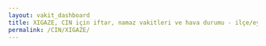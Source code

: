 ```yaml
---
layout: vakit_dashboard
title: XIGAZE, CIN için iftar, namaz vakitleri ve hava durumu - ilçe/eyalet seç
permalink: /CIN/XIGAZE/
---
```


<script type="text/javascript">
  var GLOBAL_COUNTRY = 'CIN';
  var GLOBAL_CITY = 'XIGAZE';
  var GLOBAL_STATE = '';
  var lat = 72;
  var lon = 21;
</script>
